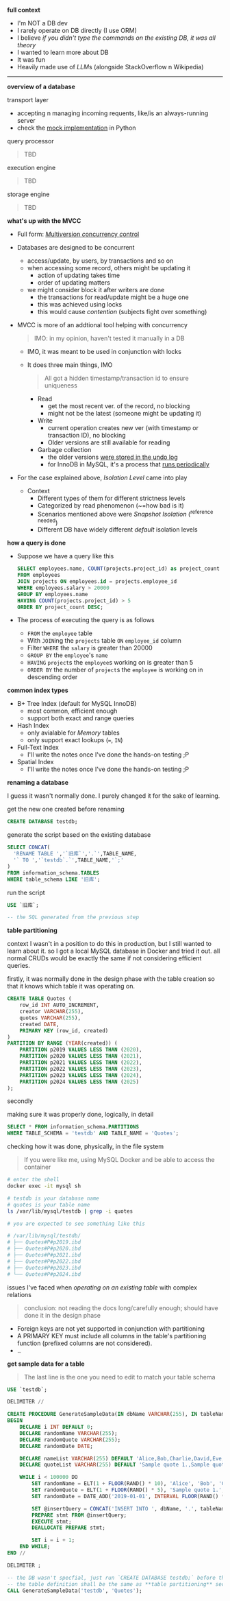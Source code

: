
**full context**

- I'm NOT a DB dev
- I rarely operate on DB directly (I use ORM)
- I believe *if you didn't type the commands on the existing DB, it was all theory*
- I wanted to learn more about DB
- It was fun
- Heavily made use of *LLM*s (alongside StackOverflow n Wikipedia)

-----

**overview of a database**

transport layer

- accepting n managing incoming requents, like/is an always-running server
- check the [mock implementation](https://github.com/codingEzio/codingezio.github.io/blob/master/hands-on/mock-db-transport-layer.py) in Python

query processor

> TBD

execution engine

> TBD

storage engine

> TBD

**what's up with the MVCC**

- Full form: [*M*ulti*v*ersion *c*oncurrency *c*ontrol](https://en.wikipedia.org/wiki/Multiversion_concurrency_control)
- Databases are designed to be concurrent
  - access/update, by users, by transactions and so on
  - when accessing some record, others might be updating it
    - action of updating takes time
    - order of updating matters
  - we might consider block it after writers are done
    - the transactions for read/update might be a huge one
    - this was achieved using locks
    - this would cause *contention* (subjects fight over something)
- MVCC is more of an addtional tool helping with concurrency
  > IMO: in my opinion, haven't tested it manually in a DB
  - IMO, it was meant to be used in conjunction with locks
  - It does three main things, IMO
    > All got a hidden timestamp/transaction id to ensure uniqueness

    - Read
      - get the most recent ver. of the record, no blocking
      - might not be the latest (someone might be updating it)
    - Write
      - current operation creates new ver (with timestamp or transaction ID), no blocking
      - Older versions are still available for reading
    - Garbage collection
      - the older versions [were stored in the undo log](https://mariadb.com/kb/en/innodb-purge/)
      - for InnoDB in MySQL, it's a process that [runs periodically](https://dev.mysql.com/doc/refman/8.4/en/innodb-purge-configuration.html)

- For the case explained above, *Isolation Level* came into play
  - Context
    - Different types of them for different strictness levels
    - Categorized by read phenomenon (~=how bad is it)
    - Scenarios mentioned above were *Snapshot Isolation* (<sup>reference needed</sup>)
    - Different DB have widely different *default* isolation levels

**how a query is done**

- Suppose we have a query like this

  ```sql
  SELECT employees.name, COUNT(projects.project_id) as project_count
  FROM employees
  JOIN projects ON employees.id = projects.employee_id
  WHERE employees.salary > 20000
  GROUP BY employees.name
  HAVING COUNT(projects.project_id) > 5
  ORDER BY project_count DESC;
  ```

- The process of executing the query is as follows

  - `FROM` the `employee` table
  - With `JOIN`ing the `projects` table `ON` `employee_id` column
  - Filter `WHERE` the `salary` is greater than 20000
  - `GROUP BY` the `employee`'s `name`
  - `HAVING` `project`s the `employee`s working on is greater than 5
  - `ORDER BY` the number of `project`s the `employee` is working on in descending order

**common index types**

- B+ Tree Index (default for MySQL InnoDB)
  - most common, efficient enough
  - support both exact and range queries
- Hash Index
  - only avialable for *Memory* tables
  - only support exact lookups (`=`, `IN`)
- Full-Text Index
  - I'll write the notes once I've done the hands-on testing ;P
- Spatial Index
  - I'll write the notes once I've done the hands-on testing ;P

**renaming a database**

I guess it wasn't normally done. I purely changed it for the sake of learning.

get the new one created before renaming

```sql
CREATE DATABASE testdb;
```

generate the script based on the existing database

```sql
SELECT CONCAT(
  'RENAME TABLE ','`旧库`','.`',TABLE_NAME,
  '` TO ','`testdb`.`',TABLE_NAME,'`;'
)
FROM information_schema.TABLES
WHERE table_schema LIKE '旧库';
```

run the script

```sql
USE `旧库`;

-- the SQL generated from the previous step
```

**table partitioning**

context
I wasn't in a position to do this in production, but I still wanted to learn about it.
so I got a local MySQL database in Docker and tried it out.
all normal CRUDs would be exactly the same if not considering efficient queries.

firstly, it was normally done in the design phase with the table creation so that it knows which table it was operating on.

```sql
CREATE TABLE Quotes (
    row_id INT AUTO_INCREMENT,
    creator VARCHAR(255),
    quotes VARCHAR(255),
    created DATE,
    PRIMARY KEY (row_id, created)
)
PARTITION BY RANGE (YEAR(created)) (
    PARTITION p2019 VALUES LESS THAN (2020),
    PARTITION p2020 VALUES LESS THAN (2021),
    PARTITION p2021 VALUES LESS THAN (2022),
    PARTITION p2022 VALUES LESS THAN (2023),
    PARTITION p2023 VALUES LESS THAN (2024),
    PARTITION p2024 VALUES LESS THAN (2025)
);
```

secondly

making sure it was properly done, logically, in detail

```sql
SELECT * FROM information_schema.PARTITIONS
WHERE TABLE_SCHEMA = 'testdb' AND TABLE_NAME = 'Quotes';
```

checking how it was done, physically, in the file system

> If you were like me, using MySQL Docker and be able to access the container

```sh
# enter the shell
docker exec -it mysql sh

# testdb is your database name
# quotes is your table name
ls /var/lib/mysql/testdb | grep -i quotes

# you are expected to see something like this

# /var/lib/mysql/testdb/
# ├── Quotes#P#p2019.ibd
# ├── Quotes#P#p2020.ibd
# ├── Quotes#P#p2021.ibd
# ├── Quotes#P#p2022.ibd
# ├── Quotes#P#p2023.ibd
# └── Quotes#P#p2024.ibd
```

issues I've faced when *operating on an existing table* with complex relations
> conclusion: not reading the docs long/carefully enough; should have done it in the design phase

- Foreign keys are not yet supported in conjunction with partitioning
- A PRIMARY KEY must include all columns in the table's partitioning function (prefixed columns are not considered).
- ..

**get sample data for a table**

> The last line is the one you need to edit to match your table schema

```sql
USE `testdb`;

DELIMITER //

CREATE PROCEDURE GenerateSampleData(IN dbName VARCHAR(255), IN tableName VARCHAR(255))
BEGIN
    DECLARE i INT DEFAULT 0;
    DECLARE randomName VARCHAR(255);
    DECLARE randomQuote VARCHAR(255);
    DECLARE randomDate DATE;

    DECLARE nameList VARCHAR(255) DEFAULT 'Alice,Bob,Charlie,David,Eve,Frank,Grace,Hank,Ivy,Jack';
    DECLARE quoteList VARCHAR(255) DEFAULT 'Sample quote 1.,Sample quote 2.,Sample quote 3.,Sample quote 4.,Sample quote 5.';

    WHILE i < 100000 DO
        SET randomName = ELT(1 + FLOOR(RAND() * 10), 'Alice', 'Bob', 'Charlie', 'David', 'Eve', 'Frank', 'Grace', 'Hank', 'Ivy', 'Jack');
        SET randomQuote = ELT(1 + FLOOR(RAND() * 5), 'Sample quote 1.', 'Sample quote 2.', 'Sample quote 3.', 'Sample quote 4.', 'Sample quote 5.');
        SET randomDate = DATE_ADD('2019-01-01', INTERVAL FLOOR(RAND() * 1825) DAY); -- Random date between 2019 and 2024

        SET @insertQuery = CONCAT('INSERT INTO ', dbName, '.', tableName, ' (creator, quotes, created) VALUES (''', randomName, ''', ''', randomQuote, ''', ''', randomDate, ''')');
        PREPARE stmt FROM @insertQuery;
        EXECUTE stmt;
        DEALLOCATE PREPARE stmt;

        SET i = i + 1;
    END WHILE;
END //

DELIMITER ;

-- the DB wasn't specfial, just run `CREATE DATABASE testdb;` before this
-- the table definition shall be the same as **table partitioning** section
CALL GenerateSampleData('testdb', 'Quotes');
```
